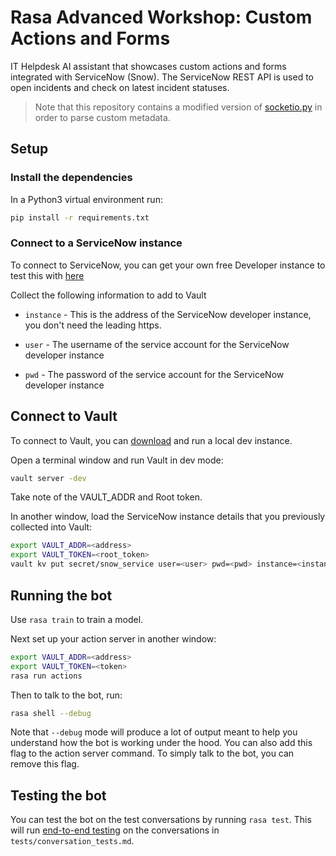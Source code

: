 # Rasa Advanced Workshop: Custom Actions and Forms 

IT Helpdesk AI assistant that showcases custom actions and forms integrated with ServiceNow (Snow). The ServiceNow REST API is used
to open incidents and check on latest incident statuses. 

> Note that this repository contains a modified version of [socketio.py](https://github.com/RasaHQ/rasa/blob/master/rasa/core/channels/socketio.py) in order to parse custom metadata.

## Setup

### Install the dependencies

In a Python3 virtual environment run:

```bash
pip install -r requirements.txt
```

### Connect to a ServiceNow instance

To connect to ServiceNow, you can get your own free Developer instance to test this with [here](https://developer.servicenow.com/app.do#!/home)

Collect the following information to add to Vault

- `instance` - This is the address of the ServiceNow developer instance, you don't need the leading https.

- `user` - The username of the service account for the ServiceNow developer instance

- `pwd` - The password of the service account for the ServiceNow developer instance

## Connect to Vault

To connect to Vault, you can [download](https://www.vaultproject.io/downloads) and run a local dev instance.

Open a terminal window and run Vault in dev mode:

```bash
vault server -dev
```

Take note of the VAULT_ADDR and Root token.

In another window, load the ServiceNow instance details that you previously collected into Vault:

```bash
export VAULT_ADDR=<address>
export VAULT_TOKEN=<root_token>
vault kv put secret/snow_service user=<user> pwd=<pwd> instance=<instance>
```

## Running the bot

Use `rasa train` to train a model.

Next set up your action server in another window:

```bash
export VAULT_ADDR=<address>
export VAULT_TOKEN=<token>
rasa run actions
```

Then to talk to the bot, run:

```bash
rasa shell --debug
```

Note that `--debug` mode will produce a lot of output meant to help you understand how the bot is working
under the hood. You can also add this flag to the action server command. To simply talk to the bot, you can remove this flag.

## Testing the bot

You can test the bot on the test conversations by running  `rasa test`.
This will run [end-to-end testing](https://rasa.com/docs/rasa/user-guide/testing-your-assistant/#end-to-end-testing) on the conversations in `tests/conversation_tests.md`.
